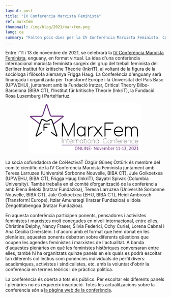 ```yaml
---
layout: post
title: "IV Conferència Marxista Feminista"
ref: marxfem
thumbnail: /img/blog/2021/marxfem.png
lang: ca
summary: "Falten pocs dies per la IV Conferència Marxista Feminista. Comença l'11 de novembre!"
---
```


Entre l'11 i 13 de novembre de 2021, se celebrarà la [IV Conferència Marxista Feminista](https://marxfemconference.net/), enguany, en format virtual. La idea d'una conferència internacional marxista feminista sorgeix del grup del treball feminista del Berliner Institut für kritische Theorie (InkriT), al voltant de la figura de la sociòloga i filòsofa alemanya Frigga Haug. La Conferència d'enguany serà finançada i organitzada per Transform! Europe i la Universitat del País Basc (UPV/EHU), juntament amb la Fundació Iratzar, Critical Theory Bilbo-Barcelona (BIBA CT), l'Institut für kritische Theorie (InkriT), la Fundació Rosa Luxemburg i ParteHartuz.

<p align="center"><img src="/img/blog/2021/marxfem.png" alt="Marxfem conference logo" width="70%"></p>

La sòcia cofundadora de Col·lectivaT Özgür Güneş Öztürk és membre del comitè científic de la IV Conferència Marxista Feminista juntament amb Teresa Larruzea (Université Sorbonne Nouvelle, BIBA CT), Jule Goikoetxea (UPV/EHU, BIBA CT), Frigga Haug (InkriT), Gayatri Spivak (Columbia University). També treballa en el comitè d’organització de la conferència amb Elena Beloki (Iratzar Fundazioa), Teresa Larruzea (Université Sorbonne Nouvelle, BIBA CT), Jule Goikoetxea (EHU, BIBA CT), Heidi Ambrosch (Transform! Europe), Itziar Amunategi (Iratzar Fundazioa) e Idoia Zengotitabengoa (Iratzar Fundazioa).

En aquesta conferència participen ponents, pensadores i activistes feministes i marxistes molt conegudes en nivell internacional, entre elles, Christine Delphy, Nancy Fraser, Silvia Federici, Ochy Curiel, Lorena Cabnal i Ana Cecilia Dinerstein. I d'acord amb el format que hem donat en les plenàries, aquestes ponents debatran sobre diferents qüestions que ocupen les agendes feministes i marxistes de l'actualitat. A banda d'aquestes plenàries en què les feministes històriques conversaran entre elles, també hi ha organitzats quinze panels en els quals es podrà escoltar tan diferents col·lectius com ponències individuals de perfil divers: acadèmiques, activistes i sindicalistes, etc. amb la voluntat d'obrir la conferència en termes teòrics i de pràctica política. 

La conferència és oberta a tots els públics. Per escoltar els diferents panels i plenàries no es requereix inscripció. Totes les actualitzacions sobre la conferència són a [la pàgina web de la conferència](https://marxfemconference.net/). 